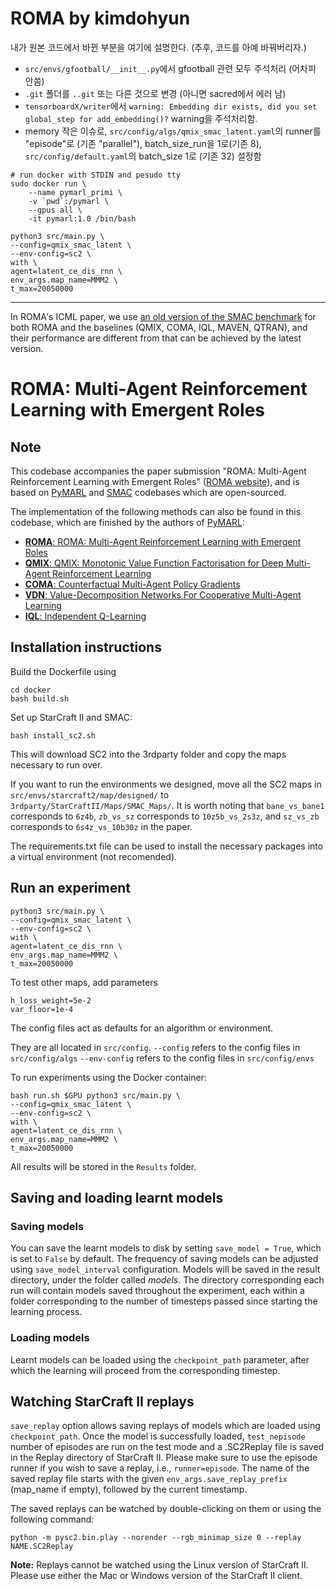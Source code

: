 # ROMA by kimdohyun

내가 원본 코드에서 바뀐 부분을 여기에 설명한다. (추후, 코드를 아예 바꿔버리자.)

- `src/envs/gfootball/__init__.py`에서 gfootball 관련 모두 주석처리 (어차피 안씀)
- `.git` 폴더를 `..git` 또는 다른 것으로 변경 (아니면 sacred에서 에러 남)
- `tensorboardX/writer`에서 `warning: Embedding dir exists, did you set global_step for add_embedding()?` warning을 주석처리함.
- memory 작은 이슈로, `src/config/algs/qmix_smac_latent.yaml`의 runner를 "episode"로 (기존 "parallel"), batch_size_run을 1로(기존 8), `src/config/default.yaml`의 batch_size 1로 (기존 32) 설정함

```shell
# run docker with STDIN and pesudo tty
sudo docker run \
    --name pymarl_primi \
    -v `pwd`:/pymarl \
    --gpus all \
    -it pymarl:1.0 /bin/bash

python3 src/main.py \
--config=qmix_smac_latent \
--env-config=sc2 \
with \
agent=latent_ce_dis_rnn \
env_args.map_name=MMM2 \
t_max=20050000
```

------------

In ROMA's ICML paper, we use [an old version of the SMAC benchmark](https://arxiv.org/pdf/1902.04043v1.pdf) for both ROMA and the baselines (QMIX, COMA, IQL, MAVEN, QTRAN), and their performance are different from that can be achieved by the latest version.

# ROMA: Multi-Agent Reinforcement Learning with Emergent Roles

## Note
 This codebase accompanies the paper submission "ROMA: Multi-Agent Reinforcement Learning with Emergent Roles" ([ROMA website](https://sites.google.com/view/romarl)), and is based on  [PyMARL](https://github.com/oxwhirl/pymarl) and [SMAC](https://github.com/oxwhirl/smac) codebases which are open-sourced.

The implementation of the following methods can also be found in this codebase, which are finished by the authors of [PyMARL](https://github.com/oxwhirl/pymarl):

- [**ROMA**: ROMA: Multi-Agent Reinforcement Learning with Emergent Roles](https://arxiv.org/abs/2003.08039)
- [**QMIX**: QMIX: Monotonic Value Function Factorisation for Deep Multi-Agent Reinforcement Learning](https://arxiv.org/abs/1803.11485)
- [**COMA**: Counterfactual Multi-Agent Policy Gradients](https://arxiv.org/abs/1705.08926)
- [**VDN**: Value-Decomposition Networks For Cooperative Multi-Agent Learning](https://arxiv.org/abs/1706.05296) 
- [**IQL**: Independent Q-Learning](https://arxiv.org/abs/1511.08779)

## Installation instructions

Build the Dockerfile using 
```shell
cd docker
bash build.sh
```

Set up StarCraft II and SMAC:
```shell
bash install_sc2.sh
```

This will download SC2 into the 3rdparty folder and copy the maps necessary to run over.

If you want to run the environments we designed, move all the SC2 maps in `src/envs/starcraft2/map/designed/` to `3rdparty/StarCraftII/Maps/SMAC_Maps/`.
It is worth noting that `bane_vs_bane1` corresponds to `6z4b`, `zb_vs_sz` corresponds to `10z5b_vs_2s3z`, and `sz_vs_zb` 
corresponds to `6s4z_vs_10b30z` in the paper. 

The requirements.txt file can be used to install the necessary packages into a virtual environment (not recomended).

## Run an experiment 

```shell
python3 src/main.py \
--config=qmix_smac_latent \
--env-config=sc2 \
with \
agent=latent_ce_dis_rnn \
env_args.map_name=MMM2 \
t_max=20050000
```

To test other maps, add parameters

```shell
h_loss_weight=5e-2
var_floor=1e-4
```

The config files act as defaults for an algorithm or environment. 

They are all located in `src/config`.
`--config` refers to the config files in `src/config/algs`
`--env-config` refers to the config files in `src/config/envs`

To run experiments using the Docker container:

```shell
bash run.sh $GPU python3 src/main.py \
--config=qmix_smac_latent \
--env-config=sc2 \
with \
agent=latent_ce_dis_rnn \
env_args.map_name=MMM2 \
t_max=20050000
```


All results will be stored in the `Results` folder.



## Saving and loading learnt models

### Saving models

You can save the learnt models to disk by setting `save_model = True`, which is set to `False` by default. The frequency of saving models can be adjusted using `save_model_interval` configuration. Models will be saved in the result directory, under the folder called *models*. The directory corresponding each run will contain models saved throughout the experiment, each within a folder corresponding to the number of timesteps passed since starting the learning process.

### Loading models

Learnt models can be loaded using the `checkpoint_path` parameter, after which the learning will proceed from the corresponding timestep. 

## Watching StarCraft II replays

`save_replay` option allows saving replays of models which are loaded using `checkpoint_path`. Once the model is successfully loaded, `test_nepisode` number of episodes are run on the test mode and a .SC2Replay file is saved in the Replay directory of StarCraft II. Please make sure to use the episode runner if you wish to save a replay, i.e., `runner=episode`. The name of the saved replay file starts with the given `env_args.save_replay_prefix` (map_name if empty), followed by the current timestamp. 

The saved replays can be watched by double-clicking on them or using the following command:

```shell
python -m pysc2.bin.play --norender --rgb_minimap_size 0 --replay NAME.SC2Replay
```

**Note:** Replays cannot be watched using the Linux version of StarCraft II. Please use either the Mac or Windows version of the StarCraft II client.
